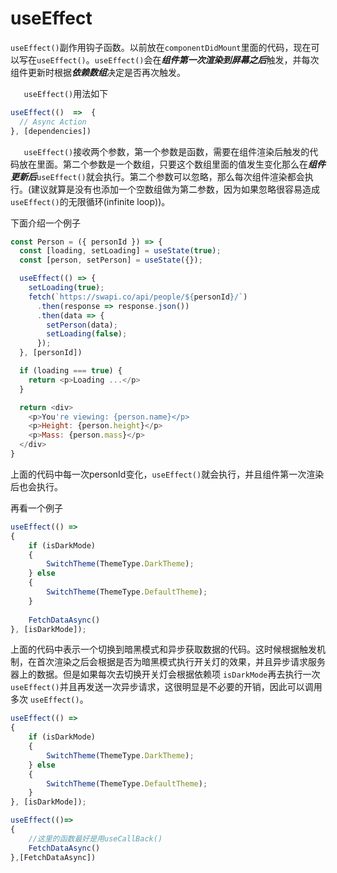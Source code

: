 # useEffect

`useEffect()`副作用钩子函数。以前放在`componentDidMount`里面的代码，现在可以写在`useEffect()`。`useEffect()`会在***组件第一次渲染到屏幕之后***触发，并每次组件更新时根据***依赖数组***决定是否再次触发。

`	useEffect()`用法如下

```js
useEffect(()  =>  {
  // Async Action
}, [dependencies])
```

`	useEffect()`接收两个参数，第一个参数是函数，需要在组件渲染后触发的代码放在里面。第二个参数是一个数组，只要这个数组里面的值发生变化那么在***组件更新后***`useEffect()`就会执行。第二个参数可以忽略，那么每次组件渲染都会执行。(建议就算是没有也添加一个空数组做为第二参数，因为如果忽略很容易造成 `useEffect()`的无限循环(infinite loop))。

下面介绍一个例子

```js
const Person = ({ personId }) => {
  const [loading, setLoading] = useState(true);
  const [person, setPerson] = useState({});

  useEffect(() => {
    setLoading(true); 
    fetch(`https://swapi.co/api/people/${personId}/`)
      .then(response => response.json())
      .then(data => {
        setPerson(data);
        setLoading(false);
      });
  }, [personId])

  if (loading === true) {
    return <p>Loading ...</p>
  }

  return <div>
    <p>You're viewing: {person.name}</p>
    <p>Height: {person.height}</p>
    <p>Mass: {person.mass}</p>
  </div>
}
```

上面的代码中每一次personId变化，`useEffect()`就会执行，并且组件第一次渲染后也会执行。

再看一个例子

```js
useEffect(() =>		
{
	if (isDarkMode)
	{
		SwitchTheme(ThemeType.DarkTheme);
	} else
	{
		SwitchTheme(ThemeType.DefaultTheme);
	}
	
	FetchDataAsync()
}, [isDarkMode]);
```

上面的代码中表示一个切换到暗黑模式和异步获取数据的代码。这时候根据触发机制，在首次渲染之后会根据是否为暗黑模式执行开关灯的效果，并且异步请求服务器上的数据。但是如果每次去切换开关灯会根据依赖项 `isDarkMode`再去执行一次 `useEffect()`并且再发送一次异步请求，这很明显是不必要的开销，因此可以调用多次 `useEffect()`。

```js
useEffect(() =>		
{
	if (isDarkMode)
	{
		SwitchTheme(ThemeType.DarkTheme);
	} else
	{
		SwitchTheme(ThemeType.DefaultTheme);
	}
}, [isDarkMode]);

useEffect(()=>
{
	//这里的函数最好是用useCallBack()
	FetchDataAsync()
},[FetchDataAsync])
```

